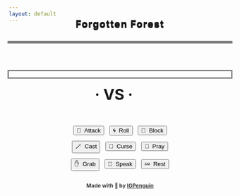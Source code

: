 ```yaml
---
layout: default
---
```

<meta http-equiv="Permissions-Policy" content="interest-cohort=()">
<meta name="twitter:card" content="summary" />
<meta name="twitter:site" content="{{ page.title }}" />
<meta name="twitter:title" content="{{ page.title }}" />
<meta name="twitter:image" content="{{ page.title_image }}" />

<script src="https://ajax.googleapis.com/ajax/libs/jquery/3.5.1/jquery.min.js"></script>
<link rel="stylesheet" href="https://cdnjs.cloudflare.com/ajax/libs/animate.css/4.1.1/animate.min.css"/>
<script src="js/game_loop.js"></script>

<div class= "curtain" id="id_fullscreen_curtain"></div>
<div class= "fullScreenText" id="id_fullscreen_text"></div>

<center class="animate__animated animate__fadeIn animate__fast">

<h2 id = "id_area" style="margin-top:-28px;
  margin-bottom:4px;
    font-size:22px;
    text-shadow: 0 2px 1px #000;
      letter-spacing: 1.5px;">Forgotten Forest</h2>
<!-- <h2 id = "id_subtitle" style="margin:-12px; font-size:20px;">∙&nbsp;&nbsp;∙&nbsp;&nbsp;∙</h2> -->

<div class= "enemyOverlay" id="id_enemy_overlay" style="font-family:sans;"></div>
<div class="card" id="id_card">
<div id = "id_enemy_info">
  <div class="box-border-dynamic">
  <h2 id = "id_name" style="text-align:left;
    padding-left:10px;
    box-shadow:
      0px 0px 0px 3px rgba(0,0,0,0.5);"/>
<h3 id = "id_stats" style="float:left;
                            text-align:left;
                            padding-top:0px;
                            padding-left:12px;
                            padding-bottom:4px;
                            line-height:24px;
                            margin-bottom:0px;
                            font-family:sans;
                            display:inline;"/>
  </div>
<br style="clear:both" />
<div class="box-border-dynamic">
<h1 id = "id_emoji" style="margin-bottom:0px;
                            box-shadow:
                              0px 0px 0px 3px rgba(0,0,0,0.5);
                            padding-bottom:4px;
                            padding-top:10px;"/>
</div>
</div>
<div class="box-border">
<h4 id = "id_desc" style="float:left;
  text-align:left;
  padding-top:8px;
  padding-left:12px;
  padding-right:8px;
  margin-bottom:-10px;
  line-height:165%;
  width:95%;
  overflow: auto;"/>
<h5 id = "id_team" style="float:right;
  margin-top:16px;
  padding-right:10px;
  overflow: auto;"/>
</div>
</div>

<p style="margin:4px;"></p>
<h3 style="margin:-18px; font-size:34px">· VS ·</h3>
<p style="margin:4px;"></p>

<div class="toolbar-card" style="padding-bottom:0px; margin-top:8px;">
<div class= "playerOverlay" id="id_player_overlay" style="font-family:sans;"></div>

<div class="toolbar" id = "id_player_info" style="padding-bottom:8px; padding-top:8px">

<div class="box-border-dynamic" style="margin-left:3px;
                                        margin-right:3px;
                                        padding-top:4px;
                                        padding-bottom:2px;">
<h3 id = "id_player_name" style="text-align:left;
                                  padding-left:12px;
                                  font-weight:bold;
                                  margin-top:0px;
                                  cursor:pointer;
                                  font-size:16px;
                                  margin-bottom:0px;"/>
</div>
<div class="box-border-dynamic" style="margin-left:3px;
                                        margin-right:3px;">
<h3 id = "id_player_status" style="text-align:left;
                                    padding-left:12px;
                                    margin-bottom:6px;
                                    margin-top:6px;
                                    font-family:sans;"/>
</div>
<div class="box-border-dynamic" style="margin-left:3px;
                                        margin-right:3px;
                                        padding-top:2px;
                                        padding-bottom:0px;">
<h4 id = "id_log" style="margin-top:Opx; margin-bottom:0px; padding-left:6px; margin-bottom:4px; text-align:left;"/>
</div>
<h4 id = "id_player_party_loot" style="margin-bottom:0px; display:inline; box-shadow:none;"/>
</div>
</div>

<p style="margin:12px;"></p>
<button type = "button" id = "button_attack">🎯&nbsp;&nbsp;Attack</button>&nbsp;&nbsp;
<button type = "button" id = "button_roll">🌀&nbsp;&nbsp;Roll</button>&nbsp;&nbsp;
<button type = "button" id = "button_block">🔰&nbsp;&nbsp;Block</button>
<p style="margin:12px;"></p>
<button type = "button" id = "button_cast">🪄&nbsp;&nbsp;Cast</button>&nbsp;&nbsp;
<button type = "button" id = "button_curse">🪬&nbsp;&nbsp;Curse</button>&nbsp;&nbsp;
<button type = "button" id = "button_pray">🙏&nbsp;&nbsp;Pray</button>
<p style="margin:12px;"></p>
<button type = "button" id = "button_grab">✋&nbsp;&nbsp;Grab</button>&nbsp;&nbsp;
<button type = "button" id = "button_speak">💬&nbsp;&nbsp;Speak</button>&nbsp;&nbsp;
<button type = "button" id = "button_sleep">💤&nbsp;&nbsp;Rest</button>

<p style="margin:26px"></p>
<h4 style="font-size:12px; opacity:0.85; box-shadow:none;">Made with 💚 by <a href="https://github.com/IGPenguin/webcrawler/">IGPenguin</a></h4><h4 id="id_version" style="font-size:10px; margin-top:-12px; opacity:0.6; box-shadow:none;"/>
</center>
